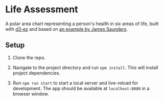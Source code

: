 # Life Assessment

A polar area chart representing a person's health in six areas of life, built with [d3-ez](https://github.com/jamesleesaunders/d3-ez) and based on [an example by James Saunders](http://bl.ocks.org/jamesleesaunders/36ccc5e130948c098209).

## Setup

1. Clone the repo.

1. Navigate to the project directory and run `npm install`. This will install project dependencies.

1. Run `npm run start` to start a local server and live-reload for development. The app should be available at `localhost:8080` in a browser window.
